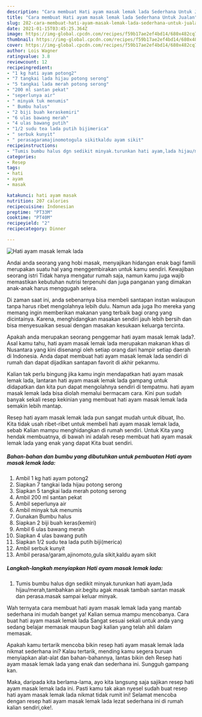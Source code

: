 ```yaml
---
description: "Cara membuat Hati ayam masak lemak lada Sederhana Untuk Jualan"
title: "Cara membuat Hati ayam masak lemak lada Sederhana Untuk Jualan"
slug: 282-cara-membuat-hati-ayam-masak-lemak-lada-sederhana-untuk-jualan
date: 2021-01-15T03:45:25.364Z
image: https://img-global.cpcdn.com/recipes/f59b17ae2ef4bd14/680x482cq70/hati-ayam-masak-lemak-lada-foto-resep-utama.jpg
thumbnail: https://img-global.cpcdn.com/recipes/f59b17ae2ef4bd14/680x482cq70/hati-ayam-masak-lemak-lada-foto-resep-utama.jpg
cover: https://img-global.cpcdn.com/recipes/f59b17ae2ef4bd14/680x482cq70/hati-ayam-masak-lemak-lada-foto-resep-utama.jpg
author: Lois Wagner
ratingvalue: 3.8
reviewcount: 12
recipeingredient:
- "1 kg hati ayam potong2"
- "7 tangkai lada hijau potong serong"
- "5 tangkai lada merah potong serong"
- "200 ml santan pekat"
- "seperlunya air"
- " minyak tuk menumis"
- " Bumbu halus"
- "2 biji buah keraskemiri"
- "6 ulas bawang merah"
- "4 ulas bawang putih"
- "1/2 sudu tea lada putih bijimerica"
- " serbuk kunyit"
- " perasagaramajinomotogula sikitkaldu ayam sikit"
recipeinstructions:
- "Tumis bumbu halus dgn sedikit minyak.turunkan hati ayam,lada hijau/merah,tambahkan air.begitu agak masak tambah santan masak dan perasa.masak sampai keluar minyak."
categories:
- Resep
tags:
- hati
- ayam
- masak

katakunci: hati ayam masak 
nutrition: 207 calories
recipecuisine: Indonesian
preptime: "PT33M"
cooktime: "PT40M"
recipeyield: "2"
recipecategory: Dinner

---
```



![Hati ayam masak lemak lada](https://img-global.cpcdn.com/recipes/f59b17ae2ef4bd14/680x482cq70/hati-ayam-masak-lemak-lada-foto-resep-utama.jpg)

Andai anda seorang yang hobi masak, menyajikan hidangan enak bagi famili merupakan suatu hal yang menggembirakan untuk kamu sendiri. Kewajiban seorang istri Tidak hanya mengatur rumah saja, namun kamu juga wajib memastikan kebutuhan nutrisi terpenuhi dan juga panganan yang dimakan anak-anak harus menggugah selera.

Di zaman  saat ini, anda sebenarnya bisa membeli santapan instan walaupun tanpa harus ribet mengolahnya lebih dulu. Namun ada juga lho mereka yang memang ingin memberikan makanan yang terbaik bagi orang yang dicintainya. Karena, menghidangkan masakan sendiri jauh lebih bersih dan bisa menyesuaikan sesuai dengan masakan kesukaan keluarga tercinta. 



Apakah anda merupakan seorang penggemar hati ayam masak lemak lada?. Asal kamu tahu, hati ayam masak lemak lada merupakan makanan khas di Nusantara yang kini disenangi oleh setiap orang dari hampir setiap daerah di Indonesia. Anda dapat membuat hati ayam masak lemak lada sendiri di rumah dan dapat dijadikan santapan favorit di akhir pekanmu.

Kalian tak perlu bingung jika kamu ingin mendapatkan hati ayam masak lemak lada, lantaran hati ayam masak lemak lada gampang untuk didapatkan dan kita pun dapat mengolahnya sendiri di tempatmu. hati ayam masak lemak lada bisa diolah memalui bermacam cara. Kini pun sudah banyak sekali resep kekinian yang membuat hati ayam masak lemak lada semakin lebih mantap.

Resep hati ayam masak lemak lada pun sangat mudah untuk dibuat, lho. Kita tidak usah ribet-ribet untuk membeli hati ayam masak lemak lada, sebab Kalian mampu menghidangkan di rumah sendiri. Untuk Kita yang hendak membuatnya, di bawah ini adalah resep membuat hati ayam masak lemak lada yang enak yang dapat Kita buat sendiri.

<!--inarticleads1-->

##### Bahan-bahan dan bumbu yang dibutuhkan untuk pembuatan Hati ayam masak lemak lada:

1. Ambil 1 kg hati ayam potong2
1. Siapkan 7 tangkai lada hijau potong serong
1. Siapkan 5 tangkai lada merah potong serong
1. Ambil 200 ml santan pekat
1. Ambil seperlunya air
1. Ambil  minyak tuk menumis
1. Gunakan  Bumbu halus
1. Siapkan 2 biji buah keras(kemiri)
1. Ambil 6 ulas bawang merah
1. Siapkan 4 ulas bawang putih
1. Siapkan 1/2 sudu tea lada putih biji(merica)
1. Ambil  serbuk kunyit
1. Ambil  perasa/garam,ajinomoto,gula sikit,kaldu ayam sikit




<!--inarticleads2-->

##### Langkah-langkah menyiapkan Hati ayam masak lemak lada:

1. Tumis bumbu halus dgn sedikit minyak.turunkan hati ayam,lada hijau/merah,tambahkan air.begitu agak masak tambah santan masak dan perasa.masak sampai keluar minyak.




Wah ternyata cara membuat hati ayam masak lemak lada yang mantab sederhana ini mudah banget ya! Kalian semua mampu mencobanya. Cara buat hati ayam masak lemak lada Sangat sesuai sekali untuk anda yang sedang belajar memasak maupun bagi kalian yang telah ahli dalam memasak.

Apakah kamu tertarik mencoba bikin resep hati ayam masak lemak lada nikmat sederhana ini? Kalau tertarik, mending kamu segera buruan menyiapkan alat-alat dan bahan-bahannya, lantas bikin deh Resep hati ayam masak lemak lada yang enak dan sederhana ini. Sungguh gampang kan. 

Maka, daripada kita berlama-lama, ayo kita langsung saja sajikan resep hati ayam masak lemak lada ini. Pasti kamu tak akan nyesel sudah buat resep hati ayam masak lemak lada nikmat tidak rumit ini! Selamat mencoba dengan resep hati ayam masak lemak lada lezat sederhana ini di rumah kalian sendiri,oke!.

